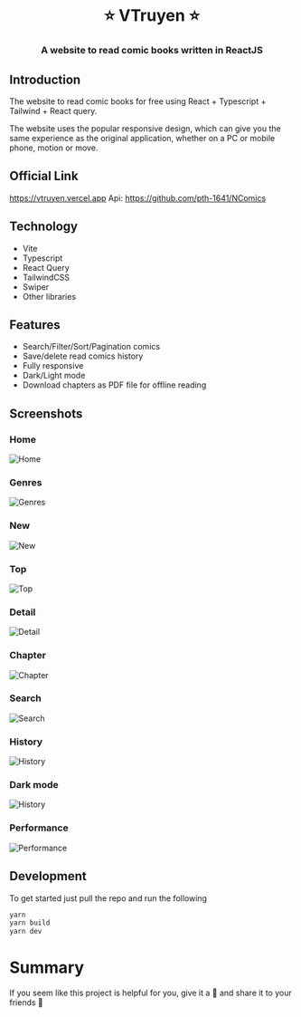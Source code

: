 <h1 align= center><b>⭐️ VTruyen ⭐️</b></h1>
<h3 align = center> A website to read comic books written in ReactJS </h3>

## Introduction

The website to read comic books for free using React + Typescript + Tailwind + React query.

The website uses the popular responsive design, which can give you the same experience as the original application, whether on a PC or mobile phone, motion or move.


## Official Link

https://vtruyen.vercel.app
Api: https://github.com/pth-1641/NComics

## Technology

- Vite
- Typescript
- React Query
- TailwindCSS
- Swiper
- Other libraries

## Features

- Search/Filter/Sort/Pagination comics
- Save/delete read comics history
- Fully responsive
- Dark/Light mode
- Download chapters as PDF file for offline reading

## Screenshots

### Home
![Home](/assets/img/demo-home.webp)

### Genres
![Genres](/assets/img/demo-genres.webp)

### New
![New](/assets/img/demo-new.webp)

### Top
![Top](/assets/img/demo-top.webp)

### Detail
![Detail](/assets/img/demo-detail.webp)

### Chapter
![Chapter](/assets/img/demo-chapter.webp)

### Search
![Search](/assets/img/demo-search.webp)

### History
![History](/assets/img/demo-history.webp)

### Dark mode
![History](/assets/img/demo-dark.webp)

### Performance
![Performance](/assets/img/demo-performance.webp)

## Development

To get started just pull the repo and run the following

```bash
yarn
yarn build
yarn dev
```

# Summary

If you seem like this project is helpful for you, give it a 🌟 and share it to your friends 💖